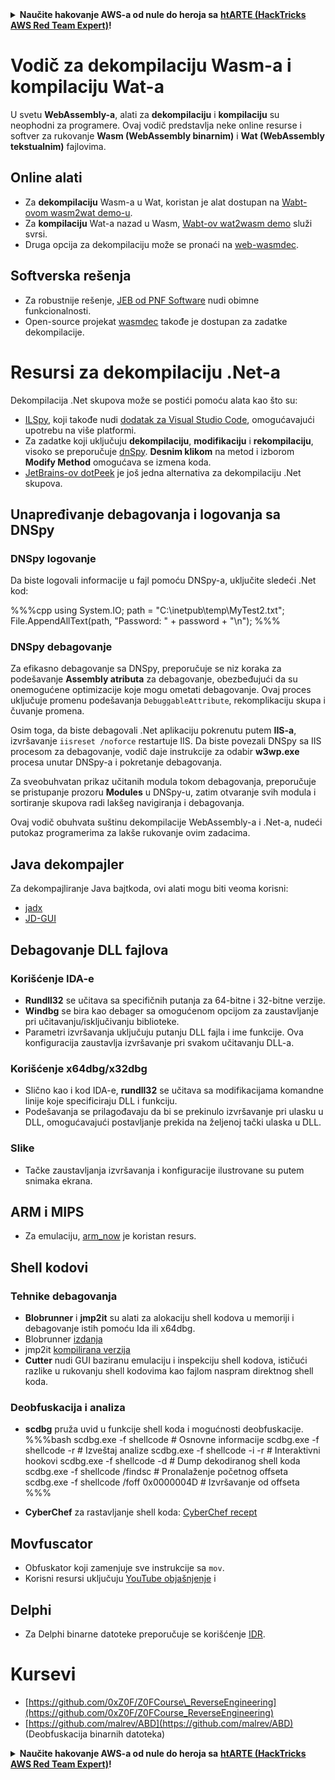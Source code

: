 <details>

<summary><strong>Naučite hakovanje AWS-a od nule do heroja sa</strong> <a href="https://training.hacktricks.xyz/courses/arte"><strong>htARTE (HackTricks AWS Red Team Expert)</strong></a><strong>!</strong></summary>

Drugi načini podrške HackTricks-u:

* Ako želite da vidite **vašu kompaniju reklamiranu na HackTricks-u** ili **preuzmete HackTricks u PDF formatu** proverite [**SUBSCRIPTION PLANS**](https://github.com/sponsors/carlospolop)!
* Nabavite [**zvanični PEASS & HackTricks swag**](https://peass.creator-spring.com)
* Otkrijte [**The PEASS Family**](https://opensea.io/collection/the-peass-family), našu kolekciju ekskluzivnih [**NFT-ova**](https://opensea.io/collection/the-peass-family)
* **Pridružite se** 💬 [**Discord grupi**](https://discord.gg/hRep4RUj7f) ili [**telegram grupi**](https://t.me/peass) ili nas **pratite** na **Twitter-u** 🐦 [**@carlospolopm**](https://twitter.com/hacktricks_live)**.**
* **Podelite svoje hakovanje trikove slanjem PR-ova na** [**HackTricks**](https://github.com/carlospolop/hacktricks) i [**HackTricks Cloud**](https://github.com/carlospolop/hacktricks-cloud) github repozitorijume.

</details>

# Vodič za dekompilaciju Wasm-a i kompilaciju Wat-a

U svetu **WebAssembly-a**, alati za **dekompilaciju** i **kompilaciju** su neophodni za programere. Ovaj vodič predstavlja neke online resurse i softver za rukovanje **Wasm (WebAssembly binarnim)** i **Wat (WebAssembly tekstualnim)** fajlovima.

## Online alati

- Za **dekompilaciju** Wasm-a u Wat, koristan je alat dostupan na [Wabt-ovom wasm2wat demo-u](https://webassembly.github.io/wabt/demo/wasm2wat/index.html).
- Za **kompilaciju** Wat-a nazad u Wasm, [Wabt-ov wat2wasm demo](https://webassembly.github.io/wabt/demo/wat2wasm/) služi svrsi.
- Druga opcija za dekompilaciju može se pronaći na [web-wasmdec](https://wwwg.github.io/web-wasmdec/).

## Softverska rešenja

- Za robustnije rešenje, [JEB od PNF Software](https://www.pnfsoftware.com/jeb/demo) nudi obimne funkcionalnosti.
- Open-source projekat [wasmdec](https://github.com/wwwg/wasmdec) takođe je dostupan za zadatke dekompilacije.

# Resursi za dekompilaciju .Net-a

Dekompilacija .Net skupova može se postići pomoću alata kao što su:

- [ILSpy](https://github.com/icsharpcode/ILSpy), koji takođe nudi [dodatak za Visual Studio Code](https://github.com/icsharpcode/ilspy-vscode), omogućavajući upotrebu na više platformi.
- Za zadatke koji uključuju **dekompilaciju**, **modifikaciju** i **rekompilaciju**, visoko se preporučuje [dnSpy](https://github.com/0xd4d/dnSpy/releases). **Desnim klikom** na metod i izborom **Modify Method** omogućava se izmena koda.
- [JetBrains-ov dotPeek](https://www.jetbrains.com/es-es/decompiler/) je još jedna alternativa za dekompilaciju .Net skupova.

## Unapređivanje debagovanja i logovanja sa DNSpy

### DNSpy logovanje
Da biste logovali informacije u fajl pomoću DNSpy-a, uključite sledeći .Net kod:

%%%cpp
using System.IO;
path = "C:\\inetpub\\temp\\MyTest2.txt";
File.AppendAllText(path, "Password: " + password + "\n");
%%%

### DNSpy debagovanje
Za efikasno debagovanje sa DNSpy, preporučuje se niz koraka za podešavanje **Assembly atributa** za debagovanje, obezbeđujući da su onemogućene optimizacije koje mogu ometati debagovanje. Ovaj proces uključuje promenu podešavanja `DebuggableAttribute`, rekomplikaciju skupa i čuvanje promena.

Osim toga, da biste debagovali .Net aplikaciju pokrenutu putem **IIS-a**, izvršavanje `iisreset /noforce` restartuje IIS. Da biste povezali DNSpy sa IIS procesom za debagovanje, vodič daje instrukcije za odabir **w3wp.exe** procesa unutar DNSpy-a i pokretanje debagovanja.

Za sveobuhvatan prikaz učitanih modula tokom debagovanja, preporučuje se pristupanje prozoru **Modules** u DNSpy-u, zatim otvaranje svih modula i sortiranje skupova radi lakšeg navigiranja i debagovanja.

Ovaj vodič obuhvata suštinu dekompilacije WebAssembly-a i .Net-a, nudeći putokaz programerima za lakše rukovanje ovim zadacima.

## **Java dekompajler**
Za dekompajliranje Java bajtkoda, ovi alati mogu biti veoma korisni:
- [jadx](https://github.com/skylot/jadx)
- [JD-GUI](https://github.com/java-decompiler/jd-gui/releases)

## **Debagovanje DLL fajlova**
### Korišćenje IDA-e
- **Rundll32** se učitava sa specifičnih putanja za 64-bitne i 32-bitne verzije.
- **Windbg** se bira kao debager sa omogućenom opcijom za zaustavljanje pri učitavanju/isključivanju biblioteke.
- Parametri izvršavanja uključuju putanju DLL fajla i ime funkcije. Ova konfiguracija zaustavlja izvršavanje pri svakom učitavanju DLL-a.

### Korišćenje x64dbg/x32dbg
- Slično kao i kod IDA-e, **rundll32** se učitava sa modifikacijama komandne linije koje specificiraju DLL i funkciju.
- Podešavanja se prilagođavaju da bi se prekinulo izvršavanje pri ulasku u DLL, omogućavajući postavljanje prekida na željenoj tački ulaska u DLL.

### Slike
- Tačke zaustavljanja izvršavanja i konfiguracije ilustrovane su putem snimaka ekrana.

## **ARM i MIPS**
- Za emulaciju, [arm_now](https://github.com/nongiach/arm_now) je koristan resurs.

## **Shell kodovi**
### Tehnike debagovanja
- **Blobrunner** i **jmp2it** su alati za alokaciju shell kodova u memoriji i debagovanje istih pomoću Ida ili x64dbg.
- Blobrunner [izdanja](https://github.com/OALabs/BlobRunner/releases/tag/v0.0.5)
- jmp2it [kompilirana verzija](https://github.com/adamkramer/jmp2it/releases/)
- **Cutter** nudi GUI baziranu emulaciju i inspekciju shell kodova, ističući razlike u rukovanju shell kodovima kao fajlom naspram direktnog shell koda.

### Deobfuskacija i analiza
- **scdbg** pruža uvid u funkcije shell koda i mogućnosti deobfuskacije.
%%%bash
scdbg.exe -f shellcode # Osnovne informacije
scdbg.exe -f shellcode -r # Izveštaj analize
scdbg.exe -f shellcode -i -r # Interaktivni hookovi
scdbg.exe -f shellcode -d # Dump dekodiranog shell koda
scdbg.exe -f shellcode /findsc # Pronalaženje početnog offseta
scdbg.exe -f shellcode /foff 0x0000004D # Izvršavanje od offseta
%%%

- **CyberChef** za rastavljanje shell koda: [CyberChef recept](https://gchq.github.io/CyberChef/#recipe=To_Hex%28'Space',0%29Disassemble_x86%28'32','Full%20x86%20architecture',16,0,true,true%29)

## **Movfuscator**
- Obfuskator koji zamenjuje sve instrukcije sa `mov`.
- Korisni resursi uključuju [YouTube objašnjenje](https://www.youtube.com/watch?v=2VF_wPkiBJY) i
## **Delphi**
- Za Delphi binarne datoteke preporučuje se korišćenje [IDR](https://github.com/crypto2011/IDR).


# Kursevi

* [https://github.com/0xZ0F/Z0FCourse\_ReverseEngineering](https://github.com/0xZ0F/Z0FCourse_ReverseEngineering)
* [https://github.com/malrev/ABD](https://github.com/malrev/ABD) \(Deobfuskacija binarnih datoteka\)



<details>

<summary><strong>Naučite hakovanje AWS-a od nule do heroja sa</strong> <a href="https://training.hacktricks.xyz/courses/arte"><strong>htARTE (HackTricks AWS Red Team Expert)</strong></a><strong>!</strong></summary>

Drugi načini podrške HackTricks-u:

* Ako želite da vidite **vašu kompaniju oglašenu na HackTricks-u** ili **preuzmete HackTricks u PDF formatu**, proverite [**SUBSCRIPTION PLANS**](https://github.com/sponsors/carlospolop)!
* Nabavite [**zvanični PEASS & HackTricks swag**](https://peass.creator-spring.com)
* Otkrijte [**The PEASS Family**](https://opensea.io/collection/the-peass-family), našu kolekciju ekskluzivnih [**NFT-ova**](https://opensea.io/collection/the-peass-family)
* **Pridružite se** 💬 [**Discord grupi**](https://discord.gg/hRep4RUj7f) ili [**telegram grupi**](https://t.me/peass) ili nas **pratite** na **Twitter-u** 🐦 [**@carlospolopm**](https://twitter.com/hacktricks_live)**.**
* **Podelite svoje hakovanje trikove slanjem PR-ova na** [**HackTricks**](https://github.com/carlospolop/hacktricks) i [**HackTricks Cloud**](https://github.com/carlospolop/hacktricks-cloud) github repozitorijume.

</details>
